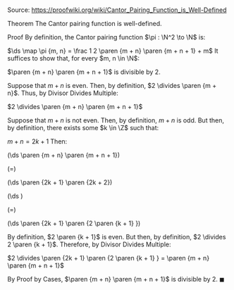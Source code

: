 # 

Source: https://proofwiki.org/wiki/Cantor_Pairing_Function_is_Well-Defined

Theorem
The Cantor pairing function is well-defined.


Proof
By definition, the Cantor pairing function $\pi : \N^2 \to \N$ is:

$\ds \map \pi {m, n} = \frac 1 2 \paren {m + n} \paren {m + n + 1} + m$
It suffices to show that, for every $m, n \in \N$:

$\paren {m + n} \paren {m + n + 1}$
is divisible by $2$.

Suppose that $m + n$ is even.
Then, by definition, $2 \divides \paren {m + n}$.
Thus, by Divisor Divides Multiple:

$2 \divides \paren {m + n} \paren {m + n + 1}$

Suppose that $m + n$ is not even.
Then, by definition, $m + n$ is odd.
But then, by definition, there exists some $k \in \Z$ such that:

$m + n = 2k + 1$
Then:














\(\ds \paren {m + n} \paren {m + n + 1}\)

\(=\)







\(\ds \paren {2k + 1} \paren {2k + 2}\)




















\(\ds \)

\(=\)







\(\ds \paren {2k + 1} \paren {2 \paren {k + 1} }\)









By definition, $2 \paren {k + 1}$ is even.
But then, by definition, $2 \divides 2 \paren {k + 1}$.
Therefore, by Divisor Divides Multiple:

$2 \divides \paren {2k + 1} \paren {2 \paren {k + 1} } = \paren {m + n} \paren {m + n + 1}$

By Proof by Cases, $\paren {m + n} \paren {m + n + 1}$ is divisible by $2$.
$\blacksquare$





